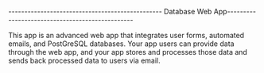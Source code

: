 ------------------------------------------------ Database Web App------------------------------------------------

This app is an advanced web app that integrates user forms, automated emails, and PostGreSQL databases. 
Your app users can provide data through the web app, and your app stores and processes those data and sends back processed data to users via email.
